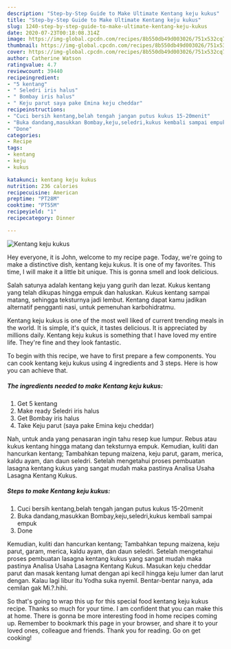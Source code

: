 ```yaml
---
description: "Step-by-Step Guide to Make Ultimate Kentang keju kukus"
title: "Step-by-Step Guide to Make Ultimate Kentang keju kukus"
slug: 1240-step-by-step-guide-to-make-ultimate-kentang-keju-kukus
date: 2020-07-23T00:18:08.314Z
image: https://img-global.cpcdn.com/recipes/8b550db49d003026/751x532cq70/kentang-keju-kukus-foto-resep-utama.jpg
thumbnail: https://img-global.cpcdn.com/recipes/8b550db49d003026/751x532cq70/kentang-keju-kukus-foto-resep-utama.jpg
cover: https://img-global.cpcdn.com/recipes/8b550db49d003026/751x532cq70/kentang-keju-kukus-foto-resep-utama.jpg
author: Catherine Watson
ratingvalue: 4.7
reviewcount: 39440
recipeingredient:
- "5 kentang"
- " Seledri iris halus"
- " Bombay iris halus"
- " Keju parut saya pake Emina keju cheddar"
recipeinstructions:
- "Cuci bersih kentang,belah tengah jangan putus kukus 15-20menit"
- "Buka dandang,masukkan Bombay,keju,seledri,kukus kembali sampai empuk"
- "Done"
categories:
- Recipe
tags:
- kentang
- keju
- kukus

katakunci: kentang keju kukus 
nutrition: 236 calories
recipecuisine: American
preptime: "PT28M"
cooktime: "PT55M"
recipeyield: "1"
recipecategory: Dinner

---
```



![Kentang keju kukus](https://img-global.cpcdn.com/recipes/8b550db49d003026/751x532cq70/kentang-keju-kukus-foto-resep-utama.jpg)

Hey everyone, it is John, welcome to my recipe page. Today, we're going to make a distinctive dish, kentang keju kukus. It is one of my favorites. This time, I will make it a little bit unique. This is gonna smell and look delicious.

Salah satunya adalah kentang keju yang gurih dan lezat. Kukus kentang yang telah dikupas hingga empuk dan haluskan. Kukus kentang sampai matang, sehingga teksturnya jadi lembut. Kentang dapat kamu jadikan alternatif pengganti nasi, untuk pemenuhan karbohidratmu.

Kentang keju kukus is one of the most well liked of current trending meals in the world. It is simple, it's quick, it tastes delicious. It is appreciated by millions daily. Kentang keju kukus is something that I have loved my entire life. They're fine and they look fantastic.


To begin with this recipe, we have to first prepare a few components. You can cook kentang keju kukus using 4 ingredients and 3 steps. Here is how you can achieve that.

<!--inarticleads1-->

##### The ingredients needed to make Kentang keju kukus:

1. Get 5 kentang
1. Make ready  Seledri iris halus
1. Get  Bombay iris halus
1. Take  Keju parut (saya pake Emina keju cheddar)


Nah, untuk anda yang penasaran ingin tahu resep kue lumpur. Rebus atau kukus kentang hingga matang dan teksturnya empuk. Kemudian, kuliti dan hancurkan kentang; Tambahkan tepung maizena, keju parut, garam, merica, kaldu ayam, dan daun seledri. Setelah mengetahui proses pembuatan lasagna kentang kukus yang sangat mudah maka pastinya Analisa Usaha Lasagna Kentang Kukus. 

<!--inarticleads2-->

##### Steps to make Kentang keju kukus:

1. Cuci bersih kentang,belah tengah jangan putus kukus 15-20menit
1. Buka dandang,masukkan Bombay,keju,seledri,kukus kembali sampai empuk
1. Done


Kemudian, kuliti dan hancurkan kentang; Tambahkan tepung maizena, keju parut, garam, merica, kaldu ayam, dan daun seledri. Setelah mengetahui proses pembuatan lasagna kentang kukus yang sangat mudah maka pastinya Analisa Usaha Lasagna Kentang Kukus. Masukan keju cheddar parut dan masak kentang lumat dengan api kecil hingga keju lumer dan larut dengan. Kalau lagi libur itu Yodha suka nyemil. Bentar-bentar nanya, ada cemilan gak Mi.?.hihi. 

So that's going to wrap this up for this special food kentang keju kukus recipe. Thanks so much for your time. I am confident that you can make this at home. There is gonna be more interesting food in home recipes coming up. Remember to bookmark this page in your browser, and share it to your loved ones, colleague and friends. Thank you for reading. Go on get cooking!
